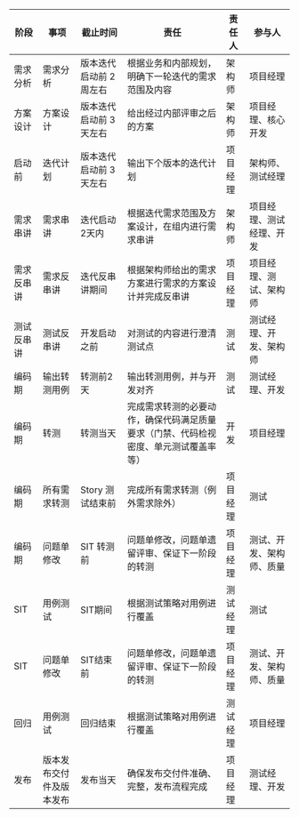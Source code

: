 



| 阶段                 | 事项                   | 截止时间                | 责任                                                   | 责任人     | 参与人                   |
| ------------------------ | ----------------------- | ------------------------------------------------------ | ---------- | ------------------------ | ------------------------ |
| 需求分析             | 需求分析                 | 版本迭代启动前 2 周左右 | 根据业务和内部规划，明确下一轮迭代的需求范围及内容     | 架构师     | 项目经理                 |
| 方案设计             | 方案设计                 | 版本迭代启动前 3 天左右 | 给出经过内部评审之后的方案                             | 架构师     | 项目经理、核心开发       |
| 启动前          | 迭代计划                 | 版本迭代启动前 3 天左右 | 输出下个版本的迭代计划                                 | 项目经理   | 架构师、测试经理         |
| 需求串讲         | 需求串讲                 | 迭代启动2天内           | 根据迭代需求范围及方案设计，在组内进行需求串讲         | 架构师     | 项目经理、测试经理、开发 |
| 需求反串讲          | 需求反串讲               | 迭代反串讲期间          | 根据架构师给出的需求方案进行需求的方案设计并完成反串讲 | 项目经理 | 项目经理、测试、架构师  |
| 测试反串讲          | 测试反串讲               | 开发启动之前            | 对测试的内容进行澄清测试点                             | 测试   | 测试经理、开发、架构师     |
| 编码期  | 输出转测用例             | 转测前2天               | 输出转测用例，并与开发对齐                             | 测试   | 测试经理、开发             |
| 编码期          | 转测                     | 转测当天                | 完成需求转测的必要动作，确保代码满足质量要求（门禁、代码检视密度、单元测试覆盖率等） | 开发 | 项目经理 |
| 编码期    | 所有需求转测         | Story 测试结束前     | 完成所有需求转测（例外需求除外）                       | 项目经理 | 测试                     |
| 编码期 | 问题单修改 | SIT 转测前 | 问题单修改，问题单遗留评审、保证下一阶段的转测 | 项目经理 | 测试、开发、架构师、质量 |
| SIT                   | 用例测试            | SIT期间                 | 根据测试策略对用例进行覆盖                             | 测试经理   | 测试                     |
| SIT                   | 问题单修改                 | SIT结束前              | 问题单修改，问题单遗留评审、保证下一阶段的转测         | 项目经理   | 测试、开发、架构师、质量 |
| 回归                   | 用例测试                 | 回归结束              | 根据测试策略对用例进行覆盖                             | 测试经理   | 项目经理                 |
| 发布 | 版本发布交付件及版本发布 | 发布当天           | 确保发布交付件准确、完整，发布流程完成                        | 项目经理   | 测试经理、开发           |
